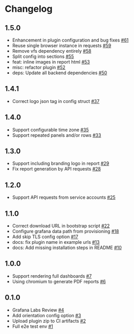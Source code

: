 # Changelog

## 1.5.0

- Enhancement in plugin configuration and bug fixes [#61](https://github.com/cloudeteer/grafana-pdf-report-app/pull/61)
- Reuse single browser instance in requests [#59](https://github.com/cloudeteer/grafana-pdf-report-app/pull/59)
- Remove vfs dependency entirely [#58](https://github.com/cloudeteer/grafana-pdf-report-app/pull/58)
- Split config into sections [#55](https://github.com/cloudeteer/grafana-pdf-report-app/pull/55)
- feat: inline images in report html [#53](https://github.com/cloudeteer/grafana-pdf-report-app/pull/53)
- misc: refactor plugin [#52](https://github.com/cloudeteer/grafana-pdf-report-app/pull/52)
- deps: Update all backend dependencies [#50](https://github.com/cloudeteer/grafana-pdf-report-app/pull/50)

## 1.4.1

- Correct logo json tag in config struct [#37](https://github.com/cloudeteer/grafana-pdf-report-app/pull/37)

## 1.4.0

- Support configurable time zone [#35](https://github.com/cloudeteer/grafana-pdf-report-app/pull/35)
- Support repeated panels and/or rows [#33](https://github.com/cloudeteer/grafana-pdf-report-app/pull/33)

## 1.3.0

- Support including branding logo in report [#29](https://github.com/cloudeteer/grafana-pdf-report-app/pull/29)
- Fix report generation by API requests [#28](https://github.com/cloudeteer/grafana-pdf-report-app/pull/28)

## 1.2.0

- Support API requests from service accounts [#25](https://github.com/cloudeteer/grafana-pdf-report-app/pull/25)

## 1.1.0

- Correct download URL in bootstrap script [#22](https://github.com/cloudeteer/grafana-pdf-report-app/pull/22)
- Configure grafana data path from provisioning [#18](https://github.com/cloudeteer/grafana-pdf-report-app/pull/18)
- Add skip TLS config option [#17](https://github.com/cloudeteer/grafana-pdf-report-app/pull/17)
- docs: fix plugin name in example urls [#13](https://github.com/cloudeteer/grafana-pdf-report-app/pull/13)
- docs: Add missing installation steps in README [#10](https://github.com/cloudeteer/grafana-pdf-report-app/pull/10)

## 1.0.0

- Support rendering full dashboards [#7](https://github.com/cloudeteer/grafana-pdf-report-app/pull/7)
- Using chromium to generate PDF reports [#6](https://github.com/cloudeteer/grafana-pdf-report-app/pull/6)

## 0.1.0

- Grafana Labs Review [#4](https://github.com/cloudeteer/grafana-pdf-report-app/pull/4)
- Add orientation config option [#3](https://github.com/cloudeteer/grafana-pdf-report-app/pull/3)
- Upload plugin zip to CI artifacts [#2](https://github.com/cloudeteer/grafana-pdf-report-app/pull/2)
- Full e2e test env [#1](https://github.com/cloudeteer/grafana-pdf-report-app/pull/1)
